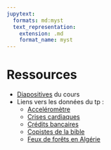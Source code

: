 ```yaml
---
jupytext:
  formats: md:myst
  text_representation:
    extension: .md
    format_name: myst
---
```



# Ressources

- [Diapositives](./Diapos/intro.pdf) du cours
- Liens vers les données du tp : 
  - [Acceléromètre](https://archive.ics.uci.edu/ml/datasets/Accelerometer)
  - [Crises cardiaques](https://archive.ics.uci.edu/ml/datasets/Heart+failure+clinical+records)
  - [Crédits bancaires](https://archive.ics.uci.edu/ml/datasets/South+German+Credit+%28UPDATE%29)
  - [Copistes de la bible](https://archive.ics.uci.edu/ml/datasets/Avila)
  - [Feux de forêts en Algérie](https://archive.ics.uci.edu/ml/datasets/Algerian+Forest+Fires+Dataset)





